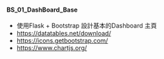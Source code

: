 ﻿#### BS_01_DashBoard_Base
 -  使用Flask + Bootstrap 設計基本的Dashboard 主頁
 -  https://datatables.net/download/
 -  https://icons.getbootstrap.com/
 -  https://www.chartjs.org/

